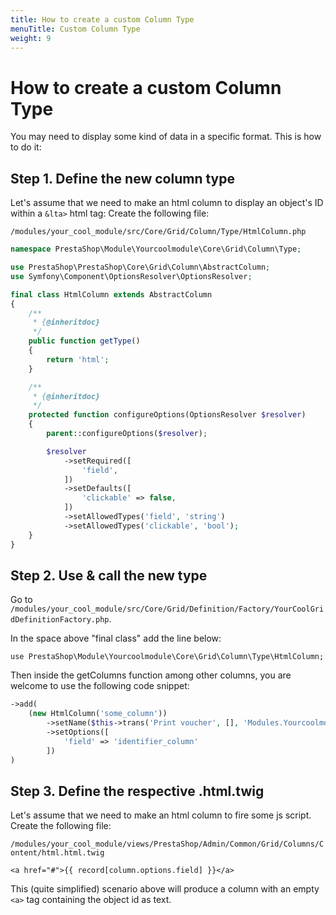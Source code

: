 ```yaml
---
title: How to create a custom Column Type
menuTitle: Custom Column Type
weight: 9
---
```


# How to create a custom Column Type

You may need to display some kind of data in a specific format. This is how to do it: 


## Step 1. Define the new column type

Let's assume that we need to make an html column to display an object's ID within a `&lta>` html tag: 
Create the following file:

```/modules/your_cool_module/src/Core/Grid/Column/Type/HtmlColumn.php```
```php
namespace PrestaShop\Module\Yourcoolmodule\Core\Grid\Column\Type;

use PrestaShop\PrestaShop\Core\Grid\Column\AbstractColumn;
use Symfony\Component\OptionsResolver\OptionsResolver;

final class HtmlColumn extends AbstractColumn
{
    /**
     * {@inheritdoc}
     */
    public function getType()
    {
        return 'html';
    }

    /**
     * {@inheritdoc}
     */
    protected function configureOptions(OptionsResolver $resolver)
    {
        parent::configureOptions($resolver);

        $resolver
            ->setRequired([
                'field',
            ])
            ->setDefaults([
                'clickable' => false,
            ])
            ->setAllowedTypes('field', 'string')
            ->setAllowedTypes('clickable', 'bool');
    }
}
```

## Step 2. Use & call the new type

Go to
```/modules/your_cool_module/src/Core/Grid/Definition/Factory/YourCoolGridDefinitionFactory.php```.

In the space above "final class" add the line below:

```use PrestaShop\Module\Yourcoolmodule\Core\Grid\Column\Type\HtmlColumn;```

Then inside the getColumns function among other columns, you are welcome to use the following code snippet:

```php
->add(
    (new HtmlColumn('some_column'))
        ->setName($this->trans('Print voucher', [], 'Modules.Yourcoolmodule.Admin'))
        ->setOptions([
            'field' => 'identifier_column'
        ])
)
```

## Step 3. Define the respective .html.twig
Let's assume that we need to make an html column to fire some js script. Create the following file:

```/modules/your_cool_module/views/PrestaShop/Admin/Common/Grid/Columns/Content/html.html.twig```

```<a href="#">{{ record[column.options.field] }}</a>```

This (quite simplified) scenario above will produce a column with an empty ```<a>``` tag containing the object id as text.
